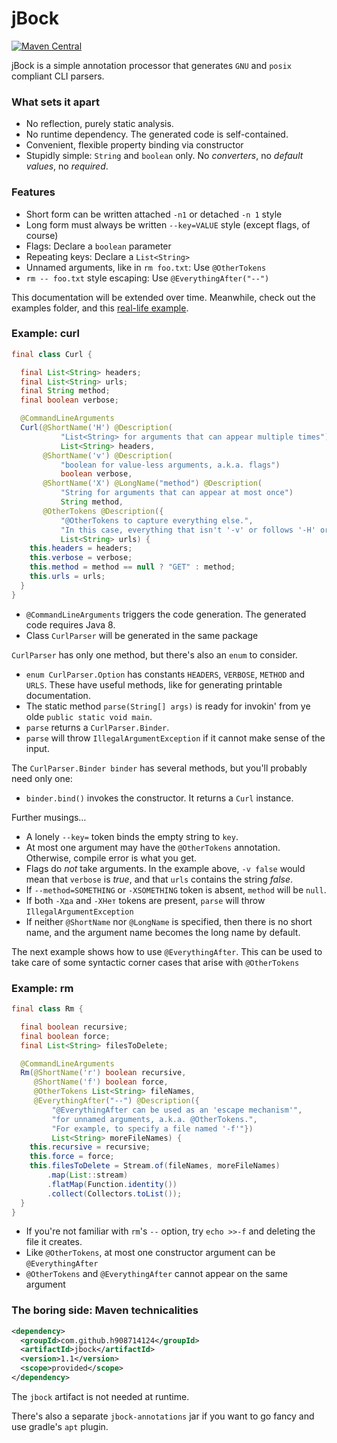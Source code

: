 # jBock

[![Maven Central](https://maven-badges.herokuapp.com/maven-central/com.github.h908714124/jbock/badge.svg)](https://maven-badges.herokuapp.com/maven-central/com.github.h908714124/jbock)

jBock is a simple annotation processor that generates `GNU` and `posix` compliant CLI parsers.

### What sets it apart

* No reflection, purely static analysis.
* No runtime dependency. The generated code is self-contained.
* Convenient, flexible property binding via constructor
* Stupidly simple: `String` and `boolean` only. 
  No <em>converters</em>, no <em>default values</em>, no <em>required</em>.

### Features

* Short form can be written attached `-n1` or detached `-n 1` style
* Long form must always be written `--key=VALUE` style (except flags, of course)
* Flags: Declare a `boolean` parameter
* Repeating keys: Declare a `List<String>`
* Unnamed arguments, like in `rm foo.txt`: Use `@OtherTokens`
* `rm -- foo.txt` style escaping: Use `@EverythingAfter("--")`

This documentation will be extended over time. Meanwhile, check out the examples folder, and 
this [real-life example](https://github.com/h908714124/aws-glacier-multipart-upload/blob/master/src/main/java/ich/bins/ArchiveMPU.java).

### Example: curl

````java
final class Curl {

  final List<String> headers;
  final List<String> urls;
  final String method;
  final boolean verbose;

  @CommandLineArguments
  Curl(@ShortName('H') @Description(
           "List<String> for arguments that can appear multiple times")
           List<String> headers,
       @ShortName('v') @Description(
           "boolean for value-less arguments, a.k.a. flags")
           boolean verbose,
       @ShortName('X') @LongName("method") @Description(
           "String for arguments that can appear at most once")
           String method,
       @OtherTokens @Description({
           "@OtherTokens to capture everything else.",
           "In this case, everything that isn't '-v' or follows '-H' or '-X'"})
           List<String> urls) {
    this.headers = headers;
    this.verbose = verbose;
    this.method = method == null ? "GET" : method;
    this.urls = urls;
  }
}
````

* `@CommandLineArguments` triggers the code generation. The generated code requires Java 8.
* Class `CurlParser` will be generated in the same package

`CurlParser` has only one method, but there's also an `enum` to consider.

* `enum CurlParser.Option` has constants `HEADERS`, `VERBOSE`, `METHOD` and `URLS`.
  These have useful methods, like for generating printable documentation.
* The static method `parse(String[] args)` is ready for invokin' from ye olde `public static void main`.
* `parse` returns a `CurlParser.Binder`.
* `parse` will throw `IllegalArgumentException` if it cannot make sense of the input.

The `CurlParser.Binder binder` has several methods, but you'll probably need only one:

* `binder.bind()` invokes the constructor. It returns a `Curl` instance.

Further musings&#8230;

* A lonely `--key=` token binds the empty string to `key`.
* At most one argument may have the `@OtherTokens` annotation. Otherwise, compile error is what you get.
* Flags do <em>not</em> take arguments. In the example above,
  `-v false` would mean that `verbose` is <em>true</em>, and that `urls` contains the string <em>false</em>.
* If `--method=SOMETHING` or `-XSOMETHING` token is absent, `method` will be `null`.
* If both `-Xда` and `-XНет` tokens are present, `parse` will throw `IllegalArgumentException`
* If neither `@ShortName` nor `@LongName` is specified, then there is no short name,
  and the argument name becomes the long name by default.

The next example shows how to use `@EverythingAfter`.
This can be used to take care of some syntactic corner cases that arise with `@OtherTokens`

### Example: rm

````java
final class Rm {

  final boolean recursive;
  final boolean force;
  final List<String> filesToDelete;

  @CommandLineArguments
  Rm(@ShortName('r') boolean recursive,
     @ShortName('f') boolean force,
     @OtherTokens List<String> fileNames,
     @EverythingAfter("--") @Description({
         "@EverythingAfter can be used as an 'escape mechanism'",
         "for unnamed arguments, a.k.a. @OtherTokens.",
         "For example, to specify a file named '-f'"})
         List<String> moreFileNames) {
    this.recursive = recursive;
    this.force = force;
    this.filesToDelete = Stream.of(fileNames, moreFileNames)
        .map(List::stream)
        .flatMap(Function.identity())
        .collect(Collectors.toList());
  }
}
````

* If you're not familiar with `rm`'s `--` option, try `echo >>-f` and deleting the file it creates.
* Like `@OtherTokens`, at most one constructor argument can be `@EverythingAfter`
* `@OtherTokens` and `@EverythingAfter` cannot appear on the same argument

### The boring side: Maven technicalities

````xml
<dependency>
  <groupId>com.github.h908714124</groupId>
  <artifactId>jbock</artifactId>
  <version>1.1</version>
  <scope>provided</scope>
</dependency>
````

The `jbock` artifact is not needed at runtime.

There's also a separate `jbock-annotations` jar
if you want to go fancy and use gradle's `apt` plugin.
